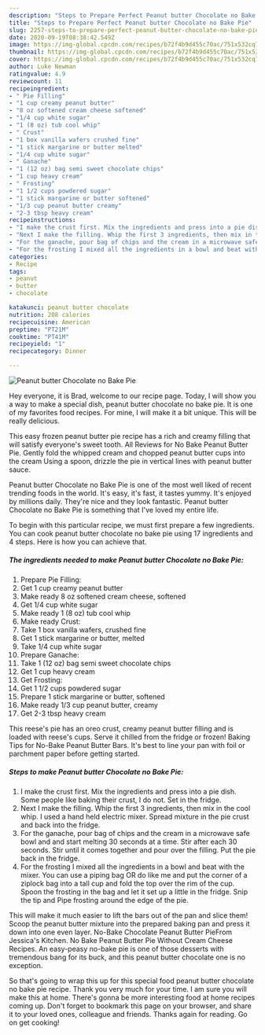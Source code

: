 ```yaml
---
description: "Steps to Prepare Perfect Peanut butter Chocolate no Bake Pie"
title: "Steps to Prepare Perfect Peanut butter Chocolate no Bake Pie"
slug: 2257-steps-to-prepare-perfect-peanut-butter-chocolate-no-bake-pie
date: 2020-09-19T08:38:42.549Z
image: https://img-global.cpcdn.com/recipes/b72f4b9d455c70ac/751x532cq70/peanut-butter-chocolate-no-bake-pie-recipe-main-photo.jpg
thumbnail: https://img-global.cpcdn.com/recipes/b72f4b9d455c70ac/751x532cq70/peanut-butter-chocolate-no-bake-pie-recipe-main-photo.jpg
cover: https://img-global.cpcdn.com/recipes/b72f4b9d455c70ac/751x532cq70/peanut-butter-chocolate-no-bake-pie-recipe-main-photo.jpg
author: Luke Newman
ratingvalue: 4.9
reviewcount: 11
recipeingredient:
- " Pie Filling"
- "1 cup creamy peanut butter"
- "8 oz softened cream cheese softened"
- "1/4 cup white sugar"
- "1 (8 oz) tub cool whip"
- " Crust"
- "1 box vanilla wafers crushed fine"
- "1 stick margarine or butter melted"
- "1/4 cup white sugar"
- " Ganache"
- "1 (12 oz) bag semi sweet chocolate chips"
- "1 cup heavy cream"
- " Frosting"
- "1 1/2 cups powdered sugar"
- "1 stick margarine or butter softened"
- "1/3 cup peanut butter creamy"
- "2-3 tbsp heavy cream"
recipeinstructions:
- "I make the crust first. Mix the ingredients and press into a pie dish. Some people like baking their crust, I do not. Set in the fridge."
- "Next I make the filling. Whip the first 3 ingredients, then mix in the cool whip. I used a hand held electric mixer. Spread mixture in the pie crust and back into the fridge."
- "For the ganache, pour bag of chips and the cream in a microwave safe bowl and and start melting 30 seconds at a time. Stir after each 30 seconds. Stir until it comes together and pour over the filling. Put the pie back in the fridge."
- "For the frosting I mixed all the ingredients in a bowl and beat with the mixer. You can use a piping bag OR do like me and put the corner of a ziplock bag into a tall cup and fold the top over the rim of the cup. Spoon the frosting in the bag and let it set up a little in the fridge. Snip the tip and Pipe frosting around the edge of the pie."
categories:
- Recipe
tags:
- peanut
- butter
- chocolate

katakunci: peanut butter chocolate 
nutrition: 208 calories
recipecuisine: American
preptime: "PT21M"
cooktime: "PT41M"
recipeyield: "1"
recipecategory: Dinner

---
```



![Peanut butter Chocolate no Bake Pie](https://img-global.cpcdn.com/recipes/b72f4b9d455c70ac/751x532cq70/peanut-butter-chocolate-no-bake-pie-recipe-main-photo.jpg)

Hey everyone, it is Brad, welcome to our recipe page. Today, I will show you a way to make a special dish, peanut butter chocolate no bake pie. It is one of my favorites food recipes. For mine, I will make it a bit unique. This will be really delicious.

This easy frozen peanut butter pie recipe has a rich and creamy filling that will satisfy everyone&#39;s sweet tooth. All Reviews for No Bake Peanut Butter Pie. Gently fold the whipped cream and chopped peanut butter cups into the cream Using a spoon, drizzle the pie in vertical lines with peanut butter sauce.

Peanut butter Chocolate no Bake Pie is one of the most well liked of recent trending foods in the world. It's easy, it's fast, it tastes yummy. It's enjoyed by millions daily. They're nice and they look fantastic. Peanut butter Chocolate no Bake Pie is something that I've loved my entire life.


To begin with this particular recipe, we must first prepare a few ingredients. You can cook peanut butter chocolate no bake pie using 17 ingredients and 4 steps. Here is how you can achieve that.

<!--inarticleads1-->

##### The ingredients needed to make Peanut butter Chocolate no Bake Pie:

1. Prepare  Pie Filling:
1. Get 1 cup creamy peanut butter
1. Make ready 8 oz softened cream cheese, softened
1. Get 1/4 cup white sugar
1. Make ready 1 (8 oz) tub cool whip
1. Make ready  Crust:
1. Take 1 box vanilla wafers, crushed fine
1. Get 1 stick margarine or butter, melted
1. Take 1/4 cup white sugar
1. Prepare  Ganache:
1. Take 1 (12 oz) bag semi sweet chocolate chips
1. Get 1 cup heavy cream
1. Get  Frosting:
1. Get 1 1/2 cups powdered sugar
1. Prepare 1 stick margarine or butter, softened
1. Make ready 1/3 cup peanut butter, creamy
1. Get 2-3 tbsp heavy cream


This reese&#39;s pie has an oreo crust, creamy peanut butter filling and is loaded with reese&#39;s cups. Serve it chilled from the fridge or frozen! Baking Tips for No-Bake Peanut Butter Bars. It&#39;s best to line your pan with foil or parchment paper before getting started. 

<!--inarticleads2-->

##### Steps to make Peanut butter Chocolate no Bake Pie:

1. I make the crust first. Mix the ingredients and press into a pie dish. Some people like baking their crust, I do not. Set in the fridge.
1. Next I make the filling. Whip the first 3 ingredients, then mix in the cool whip. I used a hand held electric mixer. Spread mixture in the pie crust and back into the fridge.
1. For the ganache, pour bag of chips and the cream in a microwave safe bowl and and start melting 30 seconds at a time. Stir after each 30 seconds. Stir until it comes together and pour over the filling. Put the pie back in the fridge.
1. For the frosting I mixed all the ingredients in a bowl and beat with the mixer. You can use a piping bag OR do like me and put the corner of a ziplock bag into a tall cup and fold the top over the rim of the cup. Spoon the frosting in the bag and let it set up a little in the fridge. Snip the tip and Pipe frosting around the edge of the pie.


This will make it much easier to lift the bars out of the pan and slice them! Scoop the peanut butter mixture into the prepared baking pan and press it down into one even layer. No-Bake Chocolate Peanut Butter PieFrom Jessica&#39;s Kitchen. No Bake Peanut Butter Pie Without Cream Cheese Recipes. An easy-peasy no-bake pie is one of those desserts with tremendous bang for its buck, and this peanut butter chocolate one is no exception. 

So that's going to wrap this up for this special food peanut butter chocolate no bake pie recipe. Thank you very much for your time. I am sure you will make this at home. There's gonna be more interesting food at home recipes coming up. Don't forget to bookmark this page on your browser, and share it to your loved ones, colleague and friends. Thanks again for reading. Go on get cooking!
